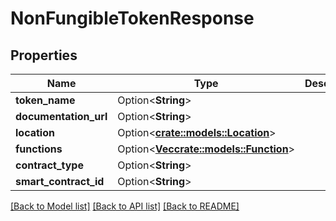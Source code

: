 # NonFungibleTokenResponse

## Properties

Name | Type | Description | Notes
------------ | ------------- | ------------- | -------------
**token_name** | Option<**String**> |  | [optional]
**documentation_url** | Option<**String**> |  | [optional]
**location** | Option<[**crate::models::Location**](Location.md)> |  | [optional]
**functions** | Option<[**Vec<crate::models::Function>**](Function.md)> |  | [optional]
**contract_type** | Option<**String**> |  | [optional]
**smart_contract_id** | Option<**String**> |  | [optional]

[[Back to Model list]](../README.md#documentation-for-models) [[Back to API list]](../README.md#documentation-for-api-endpoints) [[Back to README]](../README.md)


